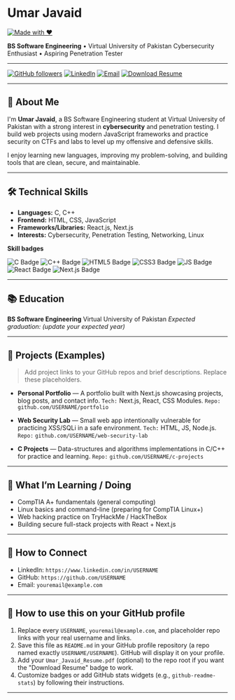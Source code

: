 # Umar Javaid

[![Made with ❤️](https://img.shields.io/badge/portfolio-Umar--Javaid-blue)](#)

**BS Software Engineering** 
• Virtual University of Pakistan
Cybersecurity Enthusiast • 
Aspiring Penetration Tester

---

<!-- Social / Contact buttons (replace `USERNAME` and `youremail@example.com`) -->

[![GitHub followers](https://img.shields.io/github/followers/USERNAME?label=follow\&style=social)](https://github.com/USERNAME)
[![LinkedIn](https://img.shields.io/badge/-LinkedIn-0A66C2?logo=linkedin\&logoColor=white)](https://www.linkedin.com/in/USERNAME)
[![Email](https://img.shields.io/badge/-Email-D14836?logo=gmail\&logoColor=white)](mailto:youremail@example.com)
[![Download Resume](https://img.shields.io/badge/Resume-Download-green)](./Umar_Javaid_Resume.pdf)

---

## 🔎 About Me

I'm **Umar Javaid**, a BS Software Engineering student at Virtual University of Pakistan with a strong interest in **cybersecurity** and penetration testing. I build web projects using modern JavaScript frameworks and practice security on CTFs and labs to level up my offensive and defensive skills.

I enjoy learning new languages, improving my problem-solving, and building tools that are clean, secure, and maintainable.

---

## 🛠️ Technical Skills

* **Languages:** C, C++
* **Frontend:** HTML, CSS, JavaScript
* **Frameworks/Libraries:** React.js, Next.js
* **Interests:** Cybersecurity, Penetration Testing, Networking, Linux

**Skill badges**

![C Badge](https://img.shields.io/badge/C-%2300599C.svg?logo=c\&logoColor=white) ![C++ Badge](https://img.shields.io/badge/C++-%2300599C.svg?logo=c%2B%2B\&logoColor=white) ![HTML5 Badge](https://img.shields.io/badge/HTML5-%23E34F26.svg?logo=html5\&logoColor=white) ![CSS3 Badge](https://img.shields.io/badge/CSS3-%231572B6.svg?logo=css3\&logoColor=white) ![JS Badge](https://img.shields.io/badge/JavaScript-%23F7DF1E.svg?logo=javascript\&logoColor=black) ![React Badge](https://img.shields.io/badge/React-%2320232a.svg?logo=react\&logoColor=%2361DAFB) ![Next.js Badge](https://img.shields.io/badge/Next.js-%23000000.svg?logo=nextdotjs\&logoColor=white)

---

## 📚 Education

**BS Software Engineering**
Virtual University of Pakistan
*Expected graduation:* *(update your expected year)*

---

## 💼 Projects (Examples)

> Add project links to your GitHub repos and brief descriptions. Replace these placeholders.

* **Personal Portfolio** — A portfolio built with Next.js showcasing projects, blog posts, and contact info.
  `Tech:` Next.js, React, CSS Modules.
  `Repo:` `github.com/USERNAME/portfolio`

* **Web Security Lab** — Small web app intentionally vulnerable for practicing XSS/SQLi in a safe environment.
  `Tech:` HTML, JS, Node.js.
  `Repo:` `github.com/USERNAME/web-security-lab`

* **C Projects** — Data-structures and algorithms implementations in C/C++ for practice and learning.
  `Repo:` `github.com/USERNAME/c-projects`

---

## 🧭 What I’m Learning / Doing

* CompTIA A+ fundamentals (general computing)
* Linux basics and command-line (preparing for CompTIA Linux+)
* Web hacking practice on TryHackMe / HackTheBox
* Building secure full-stack projects with React + Next.js

---

## 🤝 How to Connect

* LinkedIn: `https://www.linkedin.com/in/USERNAME`
* GitHub: `https://github.com/USERNAME`
* Email: `youremail@example.com`

---

## 🔧 How to use this on your GitHub profile

1. Replace every `USERNAME`, `youremail@example.com`, and placeholder repo links with your real username and links.
2. Save this file as `README.md` in your GitHub profile repository (a repo named exactly `USERNAME/USERNAME`). GitHub will display it on your profile.
3. Add your `Umar_Javaid_Resume.pdf` (optional) to the repo root if you want the "Download Resume" badge to work.
4. Customize badges or add GitHub stats widgets (e.g., `github-readme-stats`) by following their instructions.

---




